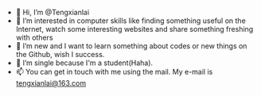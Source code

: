 - 👋 Hi, I’m @Tengxianlai
- 👀 I’m interested in computer skills like finding something useful on the Internet, watch some interesting websites and share something freshing with others
- 🌱 I’m new and I want to learn something about codes or new things on the Github, wish I success.
- 💞️ I’m single because I'm a student(Haha).
- 📫 You can get in touch with me using the mail. My e-mail is tengxianlai@163.com

<!---
Tengxianlai/Tengxianlai is a ✨ special ✨ repository because its `README.md` (this file) appears on your GitHub profile.
You can click the Preview link to take a look at your changes.
--->
